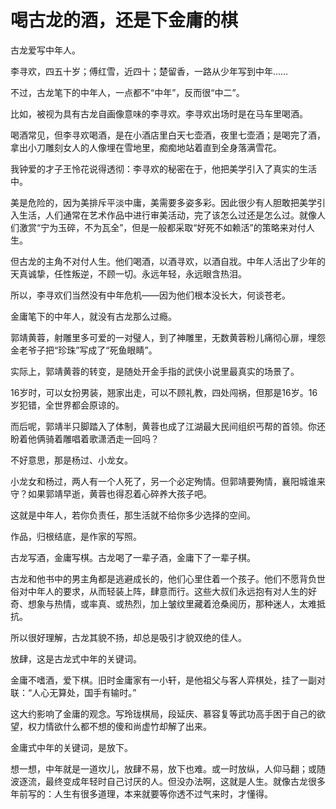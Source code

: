 # 喝古龙的酒，还是下金庸的棋

古龙爱写中年人。 

李寻欢，四五十岁；傅红雪，近四十；楚留香，一路从少年写到中年…… 

不过，古龙笔下的中年人，一点都不“中年”，反而很“中二”。 

比如，被视为具有古龙自画像意味的李寻欢。李寻欢出场时是在马车里喝酒。 

喝酒常见，但李寻欢喝酒，是在小酒店里白天七壶酒，夜里七壶酒；是喝完了酒，拿出小刀雕刻女人的人像埋在雪地里，痴痴地站着直到全身落满雪花。 

我钟爱的才子王怜花说得透彻：李寻欢的秘密在于，他把美学引入了真实的生活中。 

美是危险的，因为美排斥平淡中庸，美需要多姿多彩。因此很少有人胆敢把美学引入生活，人们通常在艺术作品中进行审美活动，完了该怎么过还是怎么过。就像人们激赏“宁为玉碎，不为瓦全”，但是一般都采取“好死不如赖活”的策略来对付人生。 

但古龙的主角不对付人生。他们喝酒，以酒寻欢，以酒自戕。中年人活出了少年的天真诚挚，任性叛逆，不顾一切。永远年轻，永远眼含热泪。 

所以，李寻欢们当然没有中年危机——因为他们根本没长大，何谈苍老。 

金庸笔下的中年人，就没有古龙那么过瘾。 

郭靖黄蓉，射雕里多可爱的一对璧人，到了神雕里，无数黄蓉粉儿痛彻心扉，埋怨金老爷子把“珍珠”写成了“死鱼眼睛”。 

实际上，郭靖黄蓉的转变，是随处开金手指的武侠小说里最真实的场景了。 

16岁时，可以女扮男装，翘家出走，可以不顾礼教，四处闯祸，但那是16岁。16岁犯错，全世界都会原谅的。 

而后呢，郭靖半只脚踏入了体制，黄蓉也成了江湖最大民间组织丐帮的首领。你还盼着他俩骑着雕唱着歌潇洒走一回吗？ 

不好意思，那是杨过、小龙女。 

小龙女和杨过，两人有一个人死了，另一个必定殉情。但郭靖要殉情，襄阳城谁来守？如果郭靖早逝，黄蓉也得忍着心碎养大孩子吧。 

这就是中年人，若你负责任，那生活就不给你多少选择的空间。 

作品，归根结底，是作家的写照。 

古龙写酒，金庸写棋。古龙喝了一辈子酒，金庸下了一辈子棋。 

古龙和他书中的男主角都是逃避成长的，他们心里住着一个孩子。他们不愿背负世俗对中年人的要求，从而轻装上阵，肆意而行。这些大叔们永远抱有对人生的好奇、想象与热情，或率真、或热烈，加上皱纹里藏着沧桑阅历，那种迷人，太难抵抗。 

所以很好理解，古龙其貌不扬，却总是吸引才貌双绝的佳人。 

放肆，这是古龙式中年的关键词。 

金庸不嗜酒，爱下棋。旧时金庸家有一小轩，是他祖父与客人弈棋处，挂了一副对联：“人心无算处，国手有输时。” 

这大约影响了金庸的观念。写玲珑棋局，段延庆、慕容复等武功高手困于自己的欲望，权力情欲什么都不想的傻和尚虚竹却解了出来。 

金庸式中年的关键词，是放下。 

想一想，中年就是一道坎儿，放肆不易，放下也难。或一时放纵，人仰马翻；或随波逐流，最终变成年轻时自己讨厌的人。但没办法啊，这就是人生。就像古龙很多年前写的：人生有很多道理，本来就要等你透不过气来时，才懂得。